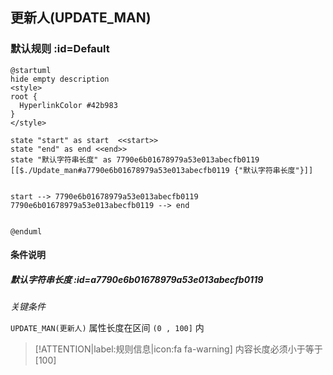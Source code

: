 ## 更新人(UPDATE_MAN) <!-- {docsify-ignore-all} -->

   

### 默认规则 :id=Default

```plantuml
@startuml
hide empty description
<style>
root {
  HyperlinkColor #42b983
}
</style>

state "start" as start  <<start>>
state "end" as end <<end>>
state "默认字符串长度" as 7790e6b01678979a53e013abecfb0119 [[$./Update_man#a7790e6b01678979a53e013abecfb0119 {"默认字符串长度"}]]


start --> 7790e6b01678979a53e013abecfb0119 
7790e6b01678979a53e013abecfb0119 --> end 


@enduml
```

#### 条件说明

##### 默认字符串长度 :id=a7790e6b01678979a53e013abecfb0119


*关键条件*


`UPDATE_MAN(更新人)` 属性长度在区间 `(0 , 100]` 内

> [!ATTENTION|label:规则信息|icon:fa fa-warning]
> 内容长度必须小于等于[100]







